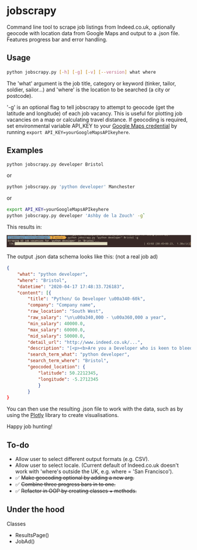 # jobscrapy

Command line tool to scrape job listings from Indeed.co.uk, optionally geocode with location data from Google Maps and output to a .json file. Features progress bar and error handling.

## Usage

```bash
python jobscrapy.py [-h] [-g] [-v] [--version] what where
```

The 'what' argument is the job title, category or keyword (tinker, tailor, soldier, sailor...) and 'where' is the location to be searched (a city or postcode).

'-g' is an optional flag to tell jobscrapy to attempt to geocode (get the latitude and longitude) of each job vacancy. This is useful for plotting job vacancies on a map or calculating travel distance. If geocoding is required, set environmental variable API_KEY to your [Google Maps credential](https://cloud.google.com/maps-platform/) by running `export API_KEY=yourGoogleMapsAPIkeyhere`.

## Examples

```
python jobscrapy.py developer Bristol
```

or

```bash
python jobscrapy.py 'python developer' Manchester
```

or

```bash
export API_KEY=yourGoogleMapsAPIkeyhere
python jobscrapy.py developer 'Ashby de la Zouch' -g`
```

This results in:

![Screenshot showing command line use.](https://raw.githubusercontent.com/zackads/jobscrapy/master/static/screenshot1.png)

The output .json data schema looks like this: (not a real job ad)

```json
{
    "what": "python developer",
    "where": "Bristol",
    "datetime": "2020-04-17 17:48:33.726183",
    "content": [{
        "title": "Python/ Go Developer \u00a340-60k",
        "company": "Company name",
        "raw_location": "South West",
        "raw_salary": "\n\u00a340,000 - \u00a360,000 a year",
        "min_salary": 40000.0,
        "max_salary": 60000.0,
        "mid_salary": 50000.0,
        "detail_url": "http://www.indeed.co.uk/...",
        "description": "[<p><b>Are you a Developer who is keen to bleed the edges of your experience?</b></p>, <p>If so, we would love to hear from you! ... ",
        "search_term_what": "python developer",
        "search_term_where": "Bristol",
        "geocoded_location": {
            "latitude": 50.2212345,
            "longitude": -5.2712345
            }
        }
}
```

You can then use the resulting .json file to work with the data, such as by using the [Plotly](https://plotly.com/python/) library to create visualisations.

Happy job hunting!

## To-do

- Allow user to select different output formats (e.g. CSV).
- Allow user to select locale. (Current default of Indeed.co.uk doesn't work with 'where's outside the UK, e.g. where = 'San Francisco').
- ✅ ~~Make geocoding optional by adding a new arg.~~
- ✅ ~~Combine three progress bars in to one.~~
- ✅ ~~Refactor in OOP by creating classes + methods.~~

## Under the hood

Classes

- ResultsPage()
- JobAd()

